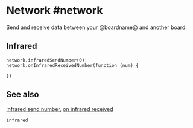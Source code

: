 # Network #network

Send and receive data between your @boardname@ and another board.

## Infrared

```cards
network.infraredSendNumber(0);
network.onInfraredReceivedNumber(function (num) {
	
})
```
## See also

[infrared send number](/reference/network/infrared-send-number),
[on infrared received](/reference/network/on-infrared-received)

```package
infrared
```
